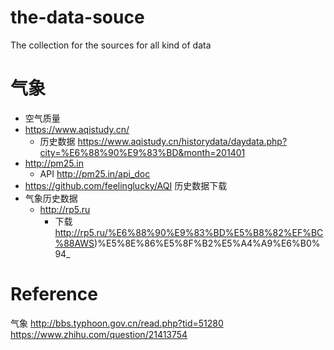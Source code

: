 # the-data-souce
The collection for the sources for all kind of data

气象
===
- 空气质量
 - https://www.aqistudy.cn/
    - 历史数据 https://www.aqistudy.cn/historydata/daydata.php?city=%E6%88%90%E9%83%BD&month=201401
 - http://pm25.in
    - API http://pm25.in/api_doc
 - https://github.com/feelinglucky/AQI 历史数据下载
- 气象历史数据
  - http://rp5.ru
    - 下载 http://rp5.ru/%E6%88%90%E9%83%BD%E5%B8%82%EF%BC%88AWS)%E5%8E%86%E5%8F%B2%E5%A4%A9%E6%B0%94_
    
    
Reference 
===

气象
http://bbs.typhoon.gov.cn/read.php?tid=51280
https://www.zhihu.com/question/21413754
